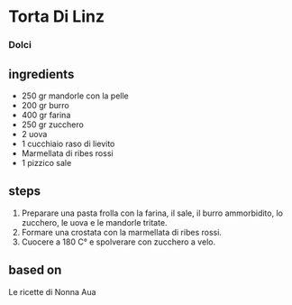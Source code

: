 



# Torta Di Linz
  
### Dolci
## ingredients
  
* 250 gr mandorle con la pelle  
* 200 gr burro  
* 400 gr farina  
* 250 gr zucchero  
* 2 uova  
* 1 cucchiaio raso di lievito  
* Marmellata di ribes rossi   
* 1 pizzico sale
## steps
  
1. Preparare una pasta frolla con la farina, il sale, il burro ammorbidito, lo zucchero, le uova e le mandorle tritate.   
1. Formare una crostata con la marmellata di ribes rossi.   
1. Cuocere a 180 C° e spolverare con zucchero a velo.
## based on
  
Le ricette di Nonna Aua